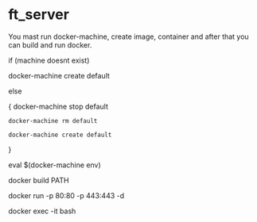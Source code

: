 # ft_server

You mast run docker-machine, create image, container and after that you can build and run docker.

if (machine doesnt exist)

  docker-machine create default
  
else

{
    docker-machine stop default
    
    docker-machine rm default
    
    docker-machine create default
    
}

eval $(docker-machine env)

docker build PATH

docker run -p 80:80 -p 443:443 -d <image>
  
docker exec -it <container> bash

